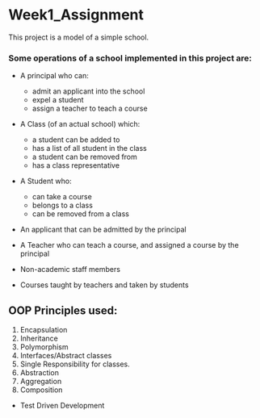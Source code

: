 # Week1_Assignment
This project is a model of a simple school.
### Some operations of a school implemented in this project are:
  * A principal who can:
    * admit an applicant into the school
    * expel a student
    * assign a teacher to teach a course
  
  * A Class (of an actual school) which:
    * a student can be added to
    * has a list of all student in the class
    * a student can be removed from
    * has a class representative
  
  * A Student who:
    * can take a course
    * belongs to a class
    * can be removed from a class
  
  * An applicant that can be admitted by the principal
  * A Teacher who can teach a course, and assigned a course by the principal
  * Non-academic staff members
  * Courses taught by teachers and taken by students

## OOP Principles used:
  1. Encapsulation
  2. Inheritance
  3. Polymorphism
  4. Interfaces/Abstract classes
  5. Single Responsibility for classes.
  6. Abstraction
  7. Aggregation
  8. Composition
  * Test Driven Development
